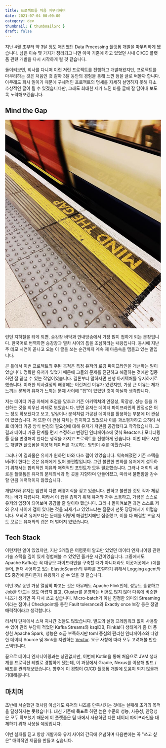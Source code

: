 ```yaml
---
title: 프로젝트를 처음 마무리하며
date: 2021-07-04 00:00:00
category: dev
thumbnail: { thumbnailSrc }
draft: false
---
```


지난 4월 초부터 약 3달 정도 매진했던 Data Processing 플랫폼 개발을 마무리하게 됐습니다. 남은 이슈 몇 가지가 정리되고 나면 아마 기존에 하고 있었던 사내 CI/CD 플랫폼 관련 개발을 다시 시작하게 될 것 같습니다.

돌이켜보면, 회사를 다니며 이런 저런 프로젝트를 진행하고 개발해왔지만, 프로젝트를 마무리하는 것은 처음인 것 같아 3달 동안의 경험을 통해 느낀 점을 글로 써볼까 합니다. 아무래도 회사 일이기 때문에 구체적인 프로젝트의 명세를 자세히 설명하지 못해 다소 추상적인 글이 될 수 있겠습니다만, 그래도 최대한 제가 느낀 바를 글에 잘 담아내 보도록 노력해보겠습니다.

## Mind the Gap

![](./images/kwl-1-1.jpg)

런던 지하철을 타게 되면, 승강장 바닥과 안내방송에서 가장 많이 접하게 되는 문장입니다. 한국어로 번역하면 승강장과 열차 사이의 틈을 조심하라는 내용입니다. 동시에 지난주 데모 시연이 끝나고 오늘 이 글을 쓰는 순간까지 계속 제 마음속을 맴돌고 있는 말입니다.

큰 틀에서 이번 프로젝트의 주된 목적은 특정 유저의 로깅 파이프라인을 개선하는 일이었습니다. 명확한 유저가 있었기 때문에 그들의 문제를 진단하고 해결하는 것에만 집중하면 잘 끝낼 수 있는 작업이었습니다. 결론부터 말하자면 현행 아키텍처를 유지하기로 했습니다. 이러한 의사결정의 배경에는 이런저런 이유가 있겠지만, 가장 큰 이유는 제가 느끼는 문제와 유저가 느끼는 문제 사이에 "갭"이 있었던 것이 아닐까 생각합니다.

저는 데이터 가공 자체에 초점을 맞추고 기존 아키텍처의 안정성, 확장성, 성능 등을 개선하는 것을 최우선 과제로 보았습니다. 반면 유저는 데이터 파이프라인의 안정성은 어느 정도 확보됐다고 보고, 알람이나 분석처럼 가공된 데이터를 활용하는 부분에 더 관심이 있었습니다. 저 또한 이 관심 자체는 인지하고 있었으나 이를 과소평가하고 오히려 서로 데이터 가공 방식 변경의 필요성에 대해 유저가 저만큼 공감했다고 착각했습니다. 그 결과 데이터 가공 단계를 먼저 수정하고 변경된 인터페이스에 맞춰 Reactor나 모니터링 툴 등을 변경해야 한다는 생각을 가지고 프로젝트를 진행하게 됐습니다. 이번 데모 시연도 개발한 플랫폼을 이용해 데이터를 가공하는 방법이 주를 이뤘습니다.

그러나 이 결과물은 유저가 원하던 바와 다소 갭이 있었습니다. 익숙해졌던 기존 스택을 버려야 한다는 것은 유저에게 있어 불편함입니다. 그런 불편한 변화를 유저에게 설득하기 위해서는 합리적인 이유와 매력적인 포인트가 모두 필요했습니다. 그러나 저희의 새로운 플랫폼은 유저의 문제의식과 먼 곳을 지향하며 만들어졌고, 따라서 불편함을 감수할 만큼 매력적이지 않았습니다.

개발자와 유저는 엄연히 다른 배경지식을 갖고 있습니다. 편하고 불편한 것도 각자 체감하는 바가 다릅니다. 따라서 이 갭을 좁히기 위해 유저와 자주 소통하고, 가끔은 스스로 유저의 입장이 되어보며 공감할 줄 알아야 했습니다. 그러나 돌이켜보면 과연 스스로 저와 유저 사이에 갭이 있다는 것을 되새기고 있었느냐는 질문에 선뜻 당당해지기 어렵습니다. 오히려 유저보다는 문제를 어떻게 해결할지에만 집중했고, 이를 다 해결할 즈음 저도 모르는 유저와의 갭은 더 벌어져 있었습니다.

## Tech Stack

이런저런 일이 있었지만, 지난 3개월은 어렴풋이 알고만 있었던 데이터 엔지니어링 관련 기술 스택을 깊이 있게 경험해볼 수 있었던 즐거운 시간이었습니다. 그중에서도 Apache Kafka는 꼭 대규모 파이프라인을 구축할 때가 아니더라도 이곳저곳에서 (예를 들어, 현재 사용하고 있는 ElasticSearch의 부하를 조절하기 위해서 Logging agent와 ES 중간에 둔다든가) 유용하게 쓸 수 있을 것 같습니다.

이번 3달 동안 가장 열심히 파고든 것은 아무래도 Apache Flink인데, 성능도 훌륭하고 Job을 만드는 것도 어렵지 않고, Cluster를 운영하는 비용도 많지 않아 다음에 비슷한 니즈가 생기면 꼭 다시 쓰고 싶습니다. Micro-batch가 아닌 진정한 의미의 Streaming이라는 점이나 Checkpoint를 통한 Fault tolerance와 Exactly once 보장 등은 정말 매력적이라고 생각합니다.

리서치 단계에서 스쳐 지나간 것들도 많았습니다. 별도의 실행 프레임워크 없이 사용할 수 있어 관리 부담이 적었던 Kafka Streams와 ksqlDB, Flink보다 생태계가 좀 더 풍성한 Apache Spark, 성능은 조금 부족하지만 toml 중심의 편리한 인터페이스와 다양한 데이터 Source 및 Sink를 지원하는 [Vector](https://vector.dev). 요구 사항에 따라 모두 고려해볼 만한 스택입니다.

끝으로 데이터 엔지니어링과는 상관없지만, 이번에 Kotlin을 통해 처음으로 JVM 생태계를 프로덕션 레벨로 경험하게 됐는데, 이 과정에서 Gradle, Nexus를 이용해 빌드 / 배포를 관리해보았습니다. 향후에 이 경험이 CI/CD 플랫폼 개발에 도움이 되지 않을까 기대해봅니다.

## 마치며

초반에 서술했던 것처럼 아쉽게도 유저의 니즈를 만족시키는 것에는 실패해 초기의 목적을 달성하지는 못했습니다. 대신 기존에 목표로 하던 높은 수준의 성능, 사용성, 안정성은 모두 확보했기 때문에 이 플랫폼은 팀 내에서 사용하던 다른 데이터 파이프라인을 대체하기 위해 사용될 예정입니다.

이번 실패를 딛고 항상 개발자와 유저 사이의 간극에 유념하며 다음번에는 꼭 "쓰고 싶은" 매력적인 제품을 만들고 싶습니다.
